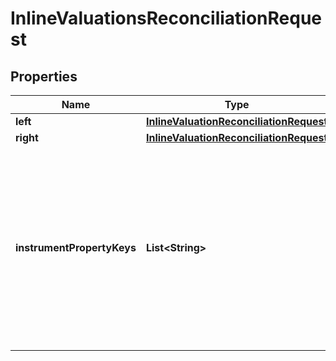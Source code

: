 

# InlineValuationsReconciliationRequest

## Properties

Name | Type | Description | Notes
------------ | ------------- | ------------- | -------------
**left** | [**InlineValuationReconciliationRequest**](InlineValuationReconciliationRequest.md) |  | 
**right** | [**InlineValuationReconciliationRequest**](InlineValuationReconciliationRequest.md) |  | 
**instrumentPropertyKeys** | **List&lt;String&gt;** | Instrument properties to be included with any identified breaks. These properties will be in the effective and AsAt dates of the left portfolio | 




